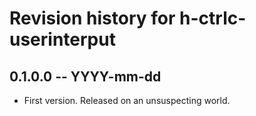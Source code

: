 # Revision history for h-ctrlc-userinterput

## 0.1.0.0 -- YYYY-mm-dd

* First version. Released on an unsuspecting world.
